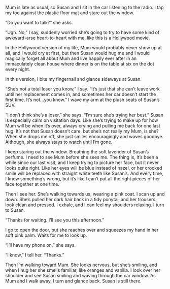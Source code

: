 Mum is late as usual, so Susan and I sit in the car listening to the radio. I tap my toe against the plastic floor mat and stare out the window.

“Do you want to talk?” she asks.

“Ugh. No,” I say, suddenly worried she’s going to try to have some kind of awkward-arse heart-to-heart with me, like this is a Hollywood movie.

In the Hollywood version of my life, Mum would probably never show up at all, and I would cry at first, but then Susan would hug me and I would magically forget all about Mum and live happily ever after in an immaculately clean house where dinner is on the table at six on the dot every night.

In this version, I bite my fingernail and glance sideways at Susan.

“She’s not a total loser you know,” I say. “It’s just that she can’t leave work until her replacement comes in, and sometimes her car doesn’t start the first time. It’s not…you know.” I wave my arm at the plush seats of Susan’s SUV.

“I don’t think she’s a loser,” she says. “I’m sure she’s trying her best.” Susan is especially calm on visitation days. Like she’s trying to make up for how Mum will be when it’s over, always crying and pulling me back for one last hug. It’s not that Susan doesn’t care, but she’s not really my Mum, is she? When she drops me off, she just smiles encouragingly and waves goodbye. Although, she always stays to watch until I’m gone.

I keep staring out the window. Breathing the soft lavender of Susan’s perfume. I need to see Mum before she sees me. The thing is, It’s been a while since our last visit, and I keep trying to picture her face, but it never looks quite right. Like her eyes will be blue instead of hazel, or her crooked smile will be replaced with straight white teeth like Susan’s. And every time, I know something’s wrong, but it’s like I can’t put all the right pieces of her face together at one time.

Then I see her. She’s walking towards us, wearing a pink coat.  I scan up and down. She’s pulled her dark hair back in a tidy ponytail and her trousers look clean and pressed. I exhale, and I can feel my shoulders relaxing. I turn to Susan.

“Thanks for waiting. I’ll see you this afternoon.”

I go to open the door, but she reaches over and squeezes my hand in her soft pink palm. Waits for me to look up.

“I’ll have my phone on,” she says.

“I know,” I tell her. “Thanks.”

Then I’m walking toward Mum. She looks nervous, but she’s smiling, and when I hug her she smells familiar, like oranges and vanilla. I look over her shoulder and see Susan smiling and waving through the car window. As Mum and I walk away, I turn and glance back. Susan is still there.